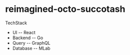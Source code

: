# reimagined-octo-succotash

TechStack

- UI -- React
- Backend -- Go
- Query -- GraphQL
- Database -- MLab
